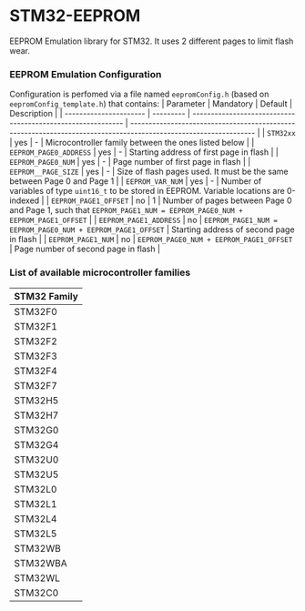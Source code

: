 # STM32-EEPROM
 EEPROM Emulation library for STM32. It uses 2 different pages to limit flash wear.

### EEPROM Emulation Configuration
Configuration is perfomed via a file named `eepromConfig.h` (based on `eepromConfig_template.h`) that contains:
| Parameter              | Mandatory | Default                                                     | Description                                                                                                      |
| ---------------------- | --------- | ----------------------------------------------------------- | ---------------------------------------------------------------------------------------------------------------- |
| `STM32xx`              | yes       | -                                                           | Microcontroller family between the ones listed below                                                             |
| `EEPROM_PAGE0_ADDRESS` | yes       | -                                                           | Starting address of first page in flash                                                                          |
| `EEPROM_PAGE0_NUM`     | yes       | -                                                           | Page number of first page in flash                                                                               |
| `EEPROM__PAGE_SIZE`    | yes       | -                                                           | Size of flash pages used. It must be the same between Page 0 and Page 1                                          |
| `EEPROM_VAR_NUM`       | yes       | -                                                           | Number of variables of type `uint16_t` to be stored in EEPROM. Variable locations are 0-indexed                  |
| `EEPROM_PAGE1_OFFSET`  | no        | 1                                                           | Number of pages between Page 0 and Page 1, such that `EEPROM_PAGE1_NUM = EEPROM_PAGE0_NUM + EEPROM_PAGE1_OFFSET` |
| `EEPROM_PAGE1_ADDRESS` | no        | `EEPROM_PAGE1_NUM = EEPROM_PAGE0_NUM + EEPROM_PAGE1_OFFSET` | Starting address of second page in flash                                                                         |
| `EEPROM_PAGE1_NUM`     | no        | `EEPROM_PAGE0_NUM + EEPROM_PAGE1_OFFSET`                    | Page number of second page in flash                                                                              |

### List of available microcontroller families 
| STM32 Family |
| ------------ |
| STM32F0      |
| STM32F1      |
| STM32F2      |
| STM32F3      |
| STM32F4      |
| STM32F7      |
| STM32H5      |
| STM32H7      |
| STM32G0      |
| STM32G4      |
| STM32U0      |
| STM32U5      |
| STM32L0      |
| STM32L1      |
| STM32L4      |
| STM32L5      |
| STM32WB      |
| STM32WBA     |
| STM32WL      |
| STM32C0      |